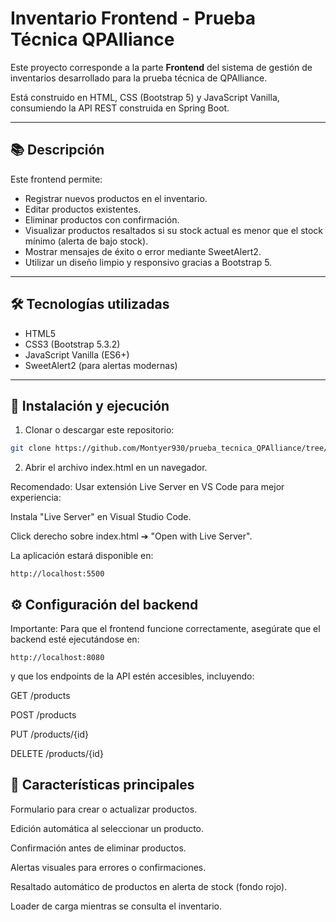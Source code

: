 # Inventario Frontend - Prueba Técnica QPAlliance

Este proyecto corresponde a la parte **Frontend** del sistema de gestión de inventarios desarrollado para la prueba técnica de QPAlliance.

Está construido en HTML, CSS (Bootstrap 5) y JavaScript Vanilla, consumiendo la API REST construida en Spring Boot.

---

## 📚 Descripción

Este frontend permite:

- Registrar nuevos productos en el inventario.
- Editar productos existentes.
- Eliminar productos con confirmación.
- Visualizar productos resaltados si su stock actual es menor que el stock mínimo (alerta de bajo stock).
- Mostrar mensajes de éxito o error mediante SweetAlert2.
- Utilizar un diseño limpio y responsivo gracias a Bootstrap 5.

---

## 🛠 Tecnologías utilizadas

- HTML5
- CSS3 (Bootstrap 5.3.2)
- JavaScript Vanilla (ES6+)
- SweetAlert2 (para alertas modernas)

---

## 🚀 Instalación y ejecución

1. Clonar o descargar este repositorio:

```bash
git clone https://github.com/Montyer930/prueba_tecnica_QPAlliance/tree/main/Frontend
```
2. Abrir el archivo index.html en un navegador.

Recomendado: Usar extensión Live Server en VS Code para mejor experiencia:

Instala "Live Server" en Visual Studio Code.

Click derecho sobre index.html ➔ "Open with Live Server".

La aplicación estará disponible en:

```
http://localhost:5500
```

## ⚙️ Configuración del backend
Importante: Para que el frontend funcione correctamente, asegúrate que el backend esté ejecutándose en:
```
http://localhost:8080
```
y que los endpoints de la API estén accesibles, incluyendo:

GET /products

POST /products

PUT /products/{id}

DELETE /products/{id}

## 🎨 Características principales
Formulario para crear o actualizar productos.

Edición automática al seleccionar un producto.

Confirmación antes de eliminar productos.

Alertas visuales para errores o confirmaciones.

Resaltado automático de productos en alerta de stock (fondo rojo).

Loader de carga mientras se consulta el inventario.

